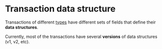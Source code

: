 # Transaction data structure

Transactions of different [types](/blockchain/transaction-type.md) have different sets of fields that define their **data structures**.

Currently, most of the transactions have several **versions** of data structures (v1, v2, etc).
